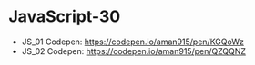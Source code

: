 # JavaScript-30
- JS_01 Codepen: https://codepen.io/aman915/pen/KGQoWz
- JS_02 Codepen: https://codepen.io/aman915/pen/QZQQNZ
